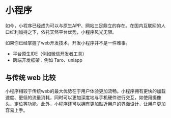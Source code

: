 # 小程序

如今，小程序已经成为可以与原生APP、网站三足鼎立的存在。在国内互联网的人口红利加持之下，依托天然平台优势，小程序风光无限。

如果你已经掌握了web开发技术，开发小程序并不是一件难事。

- 平台原生IDE（例如微信开发者工具）
- 跨端开发框架：例如 Taro、uniapp

## 与传统 web 比较

小程序相较于传统web的最大优势在于用户体验更加流畅。小程序拥有更快的加载速度、更低的流量消耗，同时可以更加深度地与手机硬件进行交互，如使用摄像头、定位等功能。此外，小程序还可以拥有更加贴近用户的界面设计，让用户更加容易上手。
